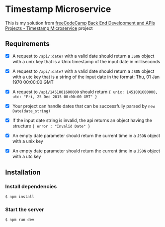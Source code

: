 # Timestamp Microservice

This is my solution from [freeCodeCamp] [Back End Development and APIs Projects - Timestamp Microservice] project

## Requirements

- [x] A request to `/api/:date?` with a valid date should return a `JSON` object with a unix key that is a Unix timestamp of the input date in milliseconds

- [x] A request to `/api/:date?` with a valid date should return a `JSON` object with a utc key that is a string of the input date in the format: Thu, 01 Jan 1970 00:00:00 GMT

- [x] A request to `/api/1451001600000` should return `{ unix: 1451001600000, utc: "Fri, 25 Dec 2015 00:00:00 GMT" }`

- [x] Your project can handle dates that can be successfully parsed by `new Date(date_string)`

- [x] If the input date string is invalid, the api returns an object having the structure `{ error : "Invalid Date" }`

- [x] An empty date parameter should return the current time in a `JSON` object with a unix key

- [x] An empty date parameter should return the current time in a `JSON` object with a utc key

## Installation

### Install dependencies
```bash
$ npm install
```

### Start the server
```bash
$ npm run dev
```

[Back End Development and APIs Projects - Timestamp Microservice]: https://www.freecodecamp.org/learn/back-end-development-and-apis/back-end-development-and-apis-projects/timestamp-microservice
[freeCodeCamp]: https://www.freecodecamp.org/
